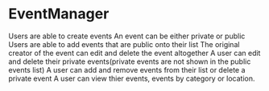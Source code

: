 # EventManager
Users are able to create events 
An event can be either private or public 
Users are able to add events that are public onto their list
The original creator of the event can edit and delete the event altogether
A user can edit and delete their private events(private events are not shown in the public events list) 
A user can add and remove events from their list or delete a private event
A user can view thier events, events by category or location.
